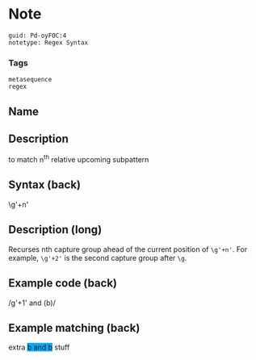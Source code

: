 # Note
```
guid: Pd-oyFOC:4
notetype: Regex Syntax
```

### Tags
```
metasequence
regex
```

## Name


## Description
to match n<sup>th</sup> relative upcoming subpattern

## Syntax (back)
<div><div>\g'+n'</div></div>

## Description (long)
Recurses nth capture group ahead of the current position of <code>\g'+n'</code>. For example, <code>\g'+2'</code> is the second capture group after <code>\g</code>.

## Example code (back)
/g'+1' and (b)/

## Example matching (back)
<div>extra <span style="background-color: rgb(0, 170, 255);">b and b</span> stuff
</div>
